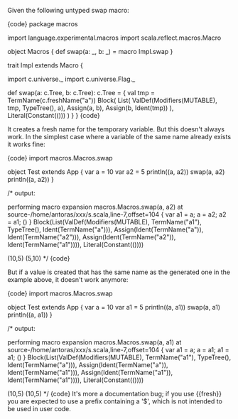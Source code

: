 Given the following untyped swap macro:

{code}
package macros

import language.experimental.macros
import scala.reflect.macros.Macro

object Macros {
  def swap(a: _, b: _) = macro Impl.swap
}

trait Impl extends Macro {

  import c.universe._
  import c.universe.Flag._

  def swap(a: c.Tree, b: c.Tree): c.Tree = {
    val tmp = TermName(c.freshName("a"))
    Block(
      List(
        ValDef(Modifiers(MUTABLE), tmp, TypeTree(), a),
        Assign(a, b),
        Assign(b, Ident(tmp))
      ),
      Literal(Constant(()))
    )
  }
}
{code}

It creates a fresh name for the temporary variable. But this doesn't always work. In the simplest case where a variable of the same name already exists it works fine:

{code}
import macros.Macros.swap

object Test extends App {
  var a = 10
  var a2 = 5
  println((a, a2))
  swap(a, a2)
  println((a, a2))
}

/*
output:

performing macro expansion macros.Macros.swap(a, a2) at source-/home/antoras/xxx/s.scala,line-7,offset=104
{
  var a1 = a;
  a = a2;
  a2 = a1;
  ()
}
Block(List(ValDef(Modifiers(MUTABLE), TermName("a1"), TypeTree(), Ident(TermName("a"))), Assign(Ident(TermName("a")), Ident(TermName("a2"))), Assign(Ident(TermName("a2")), Ident(TermName("a1")))), Literal(Constant(())))
                                  
(10,5)
(5,10)
*/
{code}

But if a value is created that has the same name as the generated one in the example above, it doesn't work anymore:

{code}
import macros.Macros.swap

object Test extends App {
  var a = 10
  var a1 = 5
  println((a, a1))
  swap(a, a1)
  println((a, a1))
}

/*
output:

performing macro expansion macros.Macros.swap(a, a1) at source-/home/antoras/xxx/s.scala,line-7,offset=104
{
  var a1 = a;
  a = a1;
  a1 = a1;
  ()
}
Block(List(ValDef(Modifiers(MUTABLE), TermName("a1"), TypeTree(), Ident(TermName("a"))), Assign(Ident(TermName("a")), Ident(TermName("a1"))), Assign(Ident(TermName("a1")), Ident(TermName("a1")))), Literal(Constant(())))
                                  
(10,5)
(10,5)
*/
{code}
It's more a documentation bug; if you use {{fresh}} you are expected to use a prefix containing a '$', which is not intended to be used in user code.
